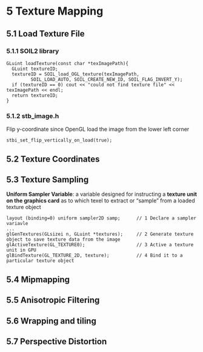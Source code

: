 # 5 Texture Mapping

## 5.1 Load Texture File

### 5.1.1 SOIL2 library
```
GLuint loadTexture(const char *texImagePath){
  GLuint textureID;
  textureID = SOIL_load_OGL_texture(texImagePath,
         SOIL_LOAD_AUTO, SOIL_CREATE_NEW_ID, SOIL_FLAG_INVERT_Y);
  if (textureID == 0) cout << "could not find texture file" << texImagePath << endl;
  return textureID;
}
```

### 5.1.2 stb_image.h

Flip y-coordinate since OpenGL load the image from the lower left corner
```
stbi_set_flip_vertically_on_load(true);
```
## 5.2 Texture Coordinates



## 5.3 Texture Sampling
**Uniform Sampler Variable**: a variable designed for instructing a **texture unit on the graphics card** as to which texel to extract or “sample” from a loaded texture object
```
layout (binding=0) uniform sampler2D samp;      // 1 Declare a sampler variavle
...
glGenTextures(GLsizei n, GLuint *textures);     // 2 Generate texture object to save texture data from the image    
glActiveTexture(GL_TEXTURE0);                   // 3 Active a texture unit in GPU
glBindTexture(GL_TEXTURE_2D, texture);          // 4 Bind it to a particular texture object
```
## 5.4 Mipmapping

## 5.5 Anisotropic Filtering

## 5.6 Wrapping and tiling

## 5.7 Perspective Distortion
